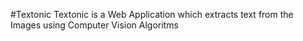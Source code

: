 #Textonic 
Textonic is a Web Application which extracts text from the Images using Computer Vision Algoritms
